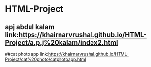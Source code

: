 # HTML-Project
## apj abdul kalam link:https://khairnarvrushal.github.io/HTML-Project/a.p.j%20kalam/index2.html
##cat photo app link:https://khairnarvrushal.github.io/HTML-Project/cat%20photo/catphotoapp.html
